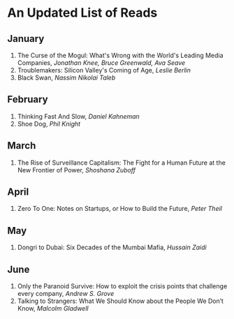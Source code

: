# An Updated List of Reads

## January
1. The Curse of the Mogul: What's Wrong with the World's Leading Media Companies, *Jonathan Knee, Bruce Greenwald, Ava Seave*
2. Troublemakers: Silicon Valley's Coming of Age, *Leslie Berlin*
3. Black Swan, *Nassim Nikolai Taleb*

## February
1. Thinking Fast And Slow, *Daniel Kahneman*
2. Shoe Dog, *Phil Knight*

## March
1. The Rise of Surveillance Capitalism: The Fight for a Human Future at the New Frontier of Power, *Shoshana Zuboff*

## April
1. Zero To One: Notes on Startups, or How to Build the Future, *Peter Theil*

## May 
1. Dongri to Dubai: Six Decades of the Mumbai Mafia, *Hussain Zaidi*

## June
1. Only the Paranoid Survive: How to exploit the crisis points that challenge every company, *Andrew S. Grove*
2. Talking to Strangers: What We Should Know about the People We Don’t Know, *Malcolm Gladwell*
